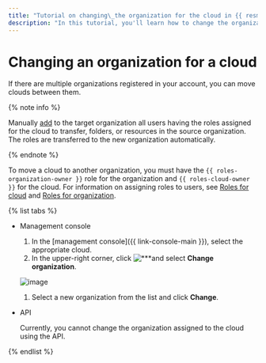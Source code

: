 ```yaml
---
title: "Tutorial on changing\_the organization for the cloud in {{ resmgr-full-name }}"
description: "In this tutorial, you'll learn how to change the organization for the cloud in {{ resmgr-full-name }}."
---
```


# Changing an organization for a cloud

If there are multiple organizations registered in your account, you can move clouds between them.

{% note info %}

Manually [add](../../../organization/operations/add-account.md) to the target organization all users having the roles assigned for the cloud to transfer, folders, or resources in the source organization. The roles are transferred to the new organization automatically.

{% endnote %}


To move a cloud to another organization, you must have the `{{ roles-organization-owner }}` role for the organization and `{{ roles-cloud-owner }}` for the cloud. For information on assigning roles to users, see [Roles for cloud](set-access-bindings.md#access-to-user) and [Roles for organization](../../../organization/security/index.md#add-role).

{% list tabs %}

- Management console



  1. In the [management console]({{ link-console-main }}), select the appropriate cloud.
  1. In the upper-right corner, click ![***](../../../_assets/options.svg)and select **Change organization**.

   ![image](../../../_assets/iam/change-organization-n-n.png)

  1. Select a new organization from the list and click **Change**.

- API

   Currently, you cannot change the organization assigned to the cloud using the API.

{% endlist %}
